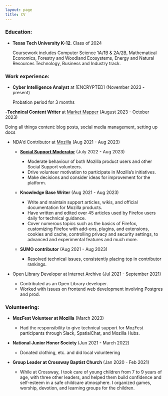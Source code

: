 ```yaml
---
layout: page
title: CV
---
```



### Education:

- **Texas Tech University K-12**. Class of 2024

   Coursework includes Computer Science 1A/1B & 2A/2B, Mathematical Economics, Forestry and Woodland Ecosystems, Energy and Natural Resources Technology, Business and Industry track.





### Work experience:

- **Cyber Intelligence Analyst** at [ENCRYPTED] (November 2023 - present)

  Probation period for 3 months


  

-**Technical Content Writer** at [Market Mapper](https://marketmapper.io/) (August 2023 - October 2023)

  Doing all things content: blog posts, social media management, setting up docs



  

- NDA'd Contributor at [Mozilla](https://support.mozilla.org/en-US/user/VintageMind/) (Aug 2021 - Aug 2023)

    - **[Social Support Moderator](https://support.mozilla.org/en-US/kb/how-be-social-support-moderator)** (July 2022 - Aug 2023)

      - Moderate behaviour of both Mozilla product users and other Social Support volunteers.
      - Drive volunteer motivation to participate in Mozilla’s initiatives.
      - Make decisions and consider ideas for improvement for the platform.




    - **Knowledge Base Writer** (Aug 2021 - Aug 2023)

      - Write and maintain support articles, wikis, and official documentation for Mozilla products.
      - Have written and edited over 45 articles used by Firefox users daily for technical guidance.
      - Cover numerous topics such as the basics of Firefox, customizing Firefox with add-ons, plugins, and extensions, cookies and cache, controlling privacy and security settings, to advanced and experimental features and much more.




 
    - **SUMO contributor** (Aug 2021 - Aug 2023)

       - Resolved technical issues, consistently placing top in contributor rankings.
 
- Open Library Developer at Internet Archive (Jul 2021 - September 2021)

  - Contributed as an Open Library developer.
  - Worked with issues on frontend web development involving Postgres and prod.





### Volunteering:

- **MozFest Volunteer at Mozilla** (March 2023)

  - Had the responsibility to give technical support for MozFest participants through Slack, SpatialChat, and Mozilla Hubs.




- **National Junior Honor Society** (Jun 2021 - March 2022)

  - Donated clothing, etc. and did local volunteering




- **Group Leader at Crossway Baptist Church** (Jan 2020 - Feb 2021)

  - While at Crossway, I took care of young children from 7 to 9 years of age, with three other leaders, and helped them build confidence and self-esteem in a safe childcare atmosphere. I organized games, worship, devotion, and learning groups for the children.
